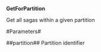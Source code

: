 **GetForPartition**

Get all sagas within a given partition

#Parameters#


##partition##
Partition identifier
